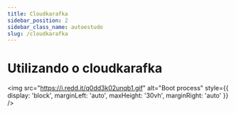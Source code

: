 ```yaml
---
title: Cloudkarafka
sidebar_position: 2
sidebar_class_name: autoestudo
slug: /cloudkarafka
---
```


# Utilizando o cloudkarafka

<img 
  src="https://i.redd.it/q0dd3k02unqb1.gif"
  alt="Boot process" 
  style={{ 
    display: 'block',
    marginLeft: 'auto',
    maxHeight: '30vh',
    marginRight: 'auto'
  }} 
/>
<br/>

